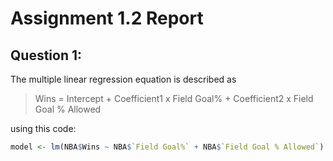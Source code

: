 # Assignment 1.2 Report

## Question 1:

The multiple linear regression equation is described as 
> Wins = Intercept + Coefficient1 x Field Goal% + Coefficient2 x Field Goal % Allowed

using this code:

```r
model <- lm(NBA$Wins ~ NBA$`Field Goal%` + NBA$`Field Goal % Allowed`)
```